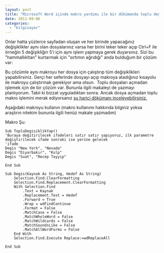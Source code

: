 ```yaml
---
layout: post
title: "Microsoft Word içinde makro yardımı ile bir dökümanda toplu değişiklikler yapma"
date: 2011-09-06
categories: 
  - "bilgisayar"
---
```


Onlar hatta yüzlerce sayfadan oluşan ve her birinde yapacağınız değişiklikler aynı olan dosyalarınız varsa her birini teker teker açıp Ctrl+F ile örneğin 5 değişikliğin 5'i için aynı işlem yapmaya gerek duyarsınız. Sizi bu "hammallıkltan" kurtarmak için "sırtımın ağrıdığı" anda bulduğum bir çözüm var:

Bu çözümle aynı makroyu her dosya için çalıştırıp tüm değişiklikleri yapabilirsiniz. Gerçi her seferinde dosyayı açıp makroya atadığınız kısayolu ile makroyu çalıştırmak gerekiyor ama olsun.  Toplu dosyaları açmadan işlemek için de bir çözüm var. Bununla ilgili makaleyi de yazmayı planlıyorum. Tabii ki bizzat uyguladıktan sonra. Ancak dosya açmadan toplu makro işlemini merak ediyorsanız [şu harici dökümanı inceleyebilirsiniz.](http://vbaexpress.com/kb/getarticle.php?kb_id=13)

Aşağıdaki makroyu kullanın (makro kullanımı hakkında bilginiz yoksa araştırın nitekim bununla ilgili henüz makale yazmadım)

Makro Şu:

```
Sub TopluDegisiklikYap()
'Buraya değitirilecek ifadeleri satır satır yapıyoruz, ilk parametre değiştirilecek ifade sonraki ise yerine gelecek
'ifade
Degis "New York", "Nevada"
Degis "Diyarbakır", "Kulp"
Degis "Suat", "Recep Tayyip"

End Sub

Sub Degis(Kaynak As String, Hedef As String)
    Selection.Find.ClearFormatting
    Selection.Find.Replacement.ClearFormatting
    With Selection.Find
        .Text = Kaynak
        .Replacement.Text = Hedef
        .Forward = True
        .Wrap = wdFindContinue
        .Format = False
        .MatchCase = False
        .MatchWholeWord = False
        .MatchWildcards = False
        .MatchSoundsLike = False
        .MatchAllWordForms = False
    End With
    Selection.Find.Execute Replace:=wdReplaceAll

End Sub
```
